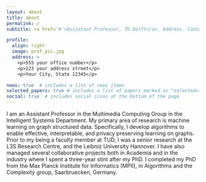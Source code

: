 ```yaml
---
layout: about
title: about
permalink: /
subtitle: <a href='#'>Assistant Professor, TU Delft</a>. Address. Contacts. Moto. Etc.

profile:
  align: right
  image: prof_pic.jpg
  address: >
    <p>555 your office number</p>
    <p>123 your address street</p>
    <p>Your City, State 12345</p>

news: true  # includes a list of news items
selected_papers: true # includes a list of papers marked as "selected={true}"
social: true  # includes social icons at the bottom of the page
---
```


I am an Assistant Professor in the Multimedia Computing Group in the Intelligent Systems Department. My primary area of research is machine learning on graph structured data. Specifically, I develop algorithms to enable effective, interpretable, and privacy preserving learning on graphs. Prior to my being a faculty member at TUD, I was a senior research at the L3S Research Centre, and the Leibniz University Hannover. I have also managed several collaborative projects both in Academia and in the industry where I spent a three-year stint after my PhD. I completed my PhD from the Max Planck Institute for Informatics (MPII), in Algorithms and the Complexity group, Saarbruecken, Germany.
